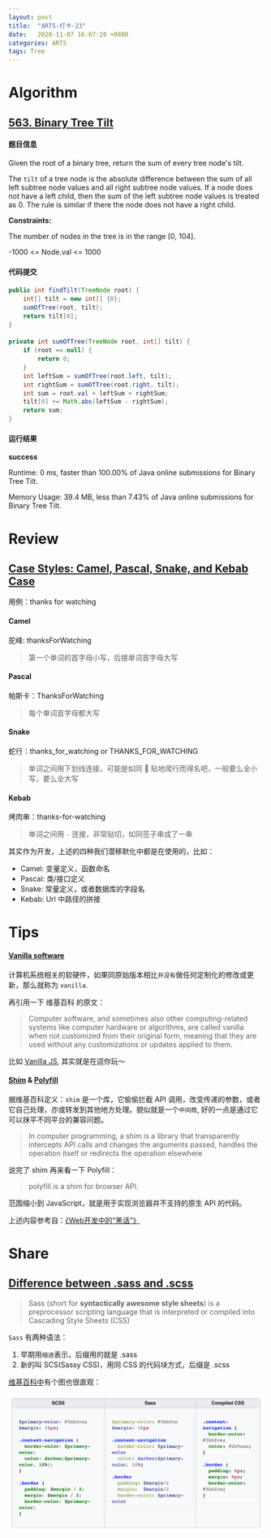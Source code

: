 ```yaml
---
layout: post
title:  "ARTS-打卡-23"
date:   2020-11-07 16:07:20 +0800
categories: ARTS
tags: Tree
---
```


# Algorithm

## [563. Binary Tree Tilt]

#### 题目信息

Given the root of a binary tree, return the sum of every tree node's tilt.

The `tilt` of a tree node is the absolute difference between the sum of all left subtree node values and all right subtree node values. If a node does not have a left child, then the sum of the left subtree node values is treated as 0. The rule is similar if there the node does not have a right child.

**Constraints:**

The number of nodes in the tree is in the range [0, 104].

-1000 <= Node.val <= 1000

#### 代码提交

```java
public int findTilt(TreeNode root) {
    int[] tilt = new int[] {0};
    sumOfTree(root, tilt);
    return tilt[0];
}

private int sumOfTree(TreeNode root, int[] tilt) {
    if (root == null) {
        return 0;
    }
    int leftSum = sumOfTree(root.left, tilt);
    int rightSum = sumOfTree(root.right, tilt);
    int sum = root.val + leftSum + rightSum;
    tilt[0] += Math.abs(leftSum - rightSum);
    return sum;
}
```

#### 运行结果

**success**

Runtime: 0 ms, faster than 100.00% of Java online submissions for Binary Tree Tilt.

Memory Usage: 39.4 MB, less than 7.43% of Java online submissions for Binary Tree Tilt.

# Review

## [Case Styles: Camel, Pascal, Snake, and Kebab Case]

用例：thanks for watching

#### Camel

驼峰: thanksForWatching

> 第一个单词的首字母小写，后接单词首字母大写

#### Pascal

帕斯卡：ThanksForWatching

> 每个单词首字母都大写

#### Snake

蛇行：thanks_for_watching or THANKS_FOR_WATCHING

> 单词之间用下划线连接，可能是如同 🐍 贴地爬行而得名吧，一般要么全小写，要么全大写

#### Kebab

烤肉串：thanks-for-watching

> 单词之间用 `-` 连接，非常贴切，如同签子串成了一串

其实作为开发，上述的四种我们潜移默化中都是在使用的，比如：

- Camel: 变量定义，函数命名
- Pascal: 类/接口定义
- Snake: 常量定义，或者数据库的字段名
- Kebab: Url 中路径的拼接

# Tips

#### [Vanilla software]

计算机系统相关的软硬件，如果同原始版本相比`并没有`做任何定制化的修改或更新，那么就称为 `vanilla`.

再引用一下 维基百科 的原文：

> Computer software, and sometimes also other computing-related systems like computer hardware or algorithms, are called vanilla when not customized from their original form, meaning that they are used without any customizations or updates applied to them.

比如 [Vanilla JS], 其实就是在逗你玩～

#### [Shim] & [Polyfill]

据维基百科定义：`shim` 是一个库，它偷偷拦截 API 调用，改变传递的参数，或者它自己处理，亦或转发到其他地方处理。貌似就是一个`中间商`, 好的一点是通过它可以抹平不同平台的兼容问题。

> In computer programming, a shim is a library that transparently intercepts API calls and changes the arguments passed, handles the operation itself or redirects the operation elsewhere

说完了 shim 再来看一下 Polyfill：

> polyfill is a shim for browser API.

范围缩小到 JavaScript，就是用于实现浏览器并不支持的原生 API 的代码。

上述内容参考自：[《Web开发中的“黑话”》]

# Share

## [Difference between .sass and .scss]

> Sass (short for **syntactically awesome style sheets**) is a preprocessor scripting language that is interpreted or compiled into Cascading Style Sheets (CSS)

`Sass` 有两种语法：

1. 早期用`缩进`表示，后缀用的就是 .sass
1. 新的叫 SCS(Sassy CSS)，用同 CSS 的代码块方式，后缀是 .scss

[维基百科中](https://en.wikipedia.org/wiki/Sass_(stylesheet_language))有个图也很直观：

![scss_sass_css](/assets/images/arts/scss_sass_css.png)

<!-- refs -->
[563. Binary Tree Tilt]: https://leetcode.com/problems/binary-tree-tilt/
[Vanilla software]: https://en.wikipedia.org/wiki/Vanilla_software
[Vanilla JS]: http://vanilla-js.com/
[Shim]: https://en.wikipedia.org/wiki/Shim_(computing)
[Polyfill]: https://en.wikipedia.org/wiki/Polyfill_(programming) 
[《Web开发中的“黑话”》]: https://segmentfault.com/a/1190000002593432
[Case Styles: Camel, Pascal, Snake, and Kebab Case]:https://medium.com/better-programming/string-case-styles-camel-pascal-snake-and-kebab-case-981407998841 
[Difference between .sass and .scss]: https://responsivedesign.is/articles/difference-between-sass-and-scss/